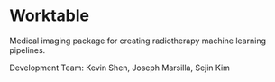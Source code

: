 # Worktable
Medical imaging package for creating radiotherapy machine learning pipelines.

Development Team: Kevin Shen, Joseph Marsilla, Sejin Kim
